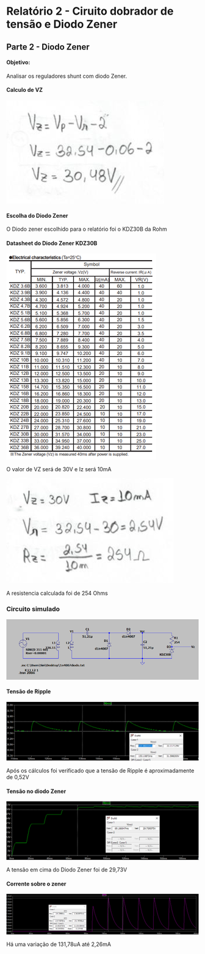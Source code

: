 # Relatório 2 - Ciruito dobrador de tensão e Diodo Zener

## Parte 2 - Diodo Zener

#### Objetivo:

Analisar os reguladores shunt com diodo Zener.

#### Calculo de VZ

![nome](/relatorio_eletronica_1/zn.png)

#### Escolha do Diodo Zener

O Diodo zener escolhido para o relatório foi o KDZ30B da Rohm

#### Datasheet do Diodo Zener KDZ30B

![nome](/relatorio_eletronica_1/datazener.png)

O valor de VZ será de 30V e Iz será 10mA

![nome](/relatorio_eletronica_1/resistor.png)

A resistencia calculada foi de 254 Ohms

### Circuito simulado

![nome](/relatorio_eletronica_1/simulation.png)

#### Tensão de Ripple

![nome](/relatorio_eletronica_1/ripper.png)

Após os cálculos foi verificado que a tensão de Ripple é aproximadamente de 0,52V

#### Tensão no diodo Zener

![nome](/relatorio_eletronica_1/tensaozener.png)

A tensão em cima do Diodo Zener foi de 29,73V

#### Corrente sobre o zener

![nome](/relatorio_eletronica_1/corrent.png)

Há uma variação de 131,78uA até 2,26mA

